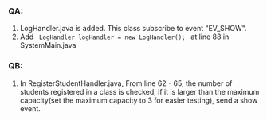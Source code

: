 ### QA:
1. LogHandler.java is added. This class subscribe to event "EV_SHOW". 
2. Add <code> LogHandler logHandler = new LogHandler(); </code> at line 88 in SystemMain.java

### QB:
1. In RegisterStudentHandler.java, From line 62 - 65, the number of students registered in a 
class is checked, if it is larger than the maximum capacity(set the maximum capacity to 3 for easier testing),
send a show event.

